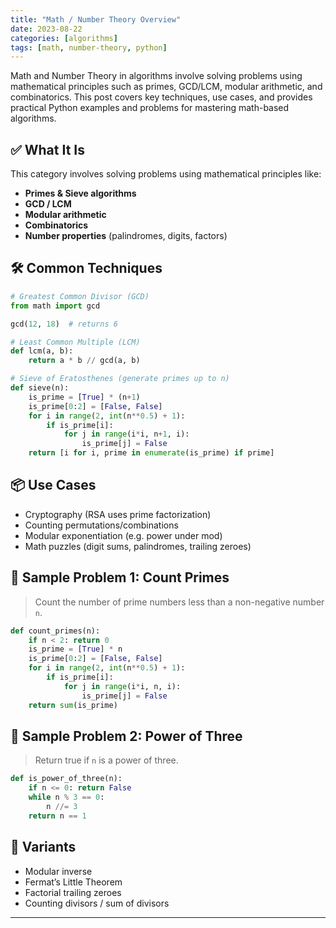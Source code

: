 ```yaml
---
title: "Math / Number Theory Overview"
date: 2023-08-22
categories: [algorithms]
tags: [math, number-theory, python]
---
```


Math and Number Theory in algorithms involve solving problems using mathematical principles such as primes, GCD/LCM, modular arithmetic, and combinatorics. This post covers key techniques, use cases, and provides practical Python examples and problems for mastering math-based algorithms.

## ✅ What It Is

This category involves solving problems using mathematical principles like:

- **Primes & Sieve algorithms**
- **GCD / LCM**
- **Modular arithmetic**
- **Combinatorics**
- **Number properties** (palindromes, digits, factors)

## 🛠️ Common Techniques

```python
# Greatest Common Divisor (GCD)
from math import gcd

gcd(12, 18)  # returns 6

# Least Common Multiple (LCM)
def lcm(a, b):
    return a * b // gcd(a, b)

# Sieve of Eratosthenes (generate primes up to n)
def sieve(n):
    is_prime = [True] * (n+1)
    is_prime[0:2] = [False, False]
    for i in range(2, int(n**0.5) + 1):
        if is_prime[i]:
            for j in range(i*i, n+1, i):
                is_prime[j] = False
    return [i for i, prime in enumerate(is_prime) if prime]
```

## 📦 Use Cases

- Cryptography (RSA uses prime factorization)
- Counting permutations/combinations
- Modular exponentiation (e.g. power under mod)
- Math puzzles (digit sums, palindromes, trailing zeroes)

## 📘 Sample Problem 1: Count Primes

> Count the number of prime numbers less than a non-negative number `n`.

```python
def count_primes(n):
    if n < 2: return 0
    is_prime = [True] * n
    is_prime[0:2] = [False, False]
    for i in range(2, int(n**0.5) + 1):
        if is_prime[i]:
            for j in range(i*i, n, i):
                is_prime[j] = False
    return sum(is_prime)
```

## 📘 Sample Problem 2: Power of Three

> Return true if `n` is a power of three.

```python
def is_power_of_three(n):
    if n <= 0: return False
    while n % 3 == 0:
        n //= 3
    return n == 1
```

## 🔁 Variants

- Modular inverse
- Fermat’s Little Theorem
- Factorial trailing zeroes
- Counting divisors / sum of divisors

---

